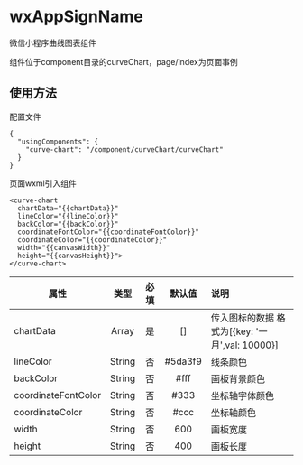 # wxAppSignName
微信小程序曲线图表组件

组件位于component目录的curveChart，page/index为页面事例
## 使用方法
配置文件
```
{
  "usingComponents": {
    "curve-chart": "/component/curveChart/curveChart"
  }
}
```
页面wxml引入组件
```
<curve-chart 
  chartData="{{chartData}}"
  lineColor="{{lineColor}}" 
  backColor="{{backColor}}" 
  coordinateFontColor="{{coordinateFontColor}}"
  coordinateColor="{{coordinateColor}}"
  width="{{canvasWidth}}" 
  height="{{canvasHeight}}">
</curve-chart>
```
属性|类型|必填|默认值|说明
--|:--:|:--:|:--:|:--
chartData|Array|是|[]|传入图标的数据 格式为[{key: '一月',val: 10000}]
lineColor|String|否|#5da3f9|线条颜色
backColor|String|否|#fff|画板背景颜色
coordinateFontColor|String|否|#333|坐标轴字体颜色
coordinateColor|String|否|#ccc|坐标轴颜色
width|String|否|600|画板宽度
height|String|否|400|画板长度

